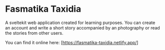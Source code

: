 # Fasmatika Taxidia

A sveltekit web application created for learning purposes.
You can create an account and write a short story accompanied by an photography or read the stories from other users.

You can find it online here: [https://fasmatika-taxidia.netlify.app/]
